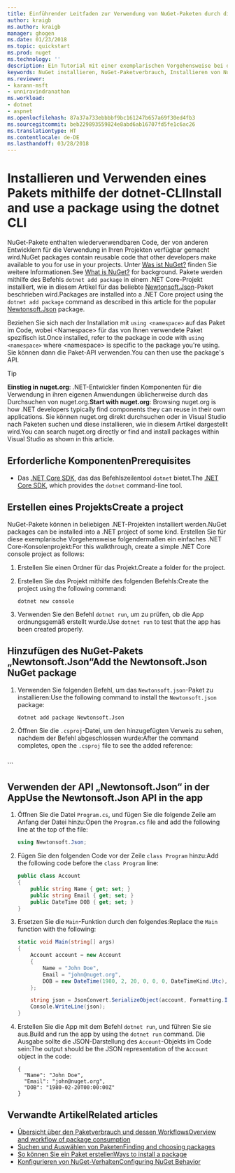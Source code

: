 ```yaml
---
title: Einführender Leitfaden zur Verwendung von NuGet-Paketen durch die dotnet-CLI | Microsoft-Dokumentation
author: kraigb
ms.author: kraigb
manager: ghogen
ms.date: 01/23/2018
ms.topic: quickstart
ms.prod: nuget
ms.technology: ''
description: Ein Tutorial mit einer exemplarischen Vorgehensweise bei der Installation und Verwendung eines NuGet-Pakets in einem .NET Core-Projekt.
keywords: NuGet installieren, NuGet-Paketverbrauch, Installieren von NuGet-Paketen, NuGet-Paketverweise, Verwenden von NuGet-Paketen
ms.reviewer:
- karann-msft
- unniravindranathan
ms.workload:
- dotnet
- aspnet
ms.openlocfilehash: 87a37a733ebbbbf9bc161247b657a69f30ed4fb3
ms.sourcegitcommit: beb229893559824e8abd6ab16707fd5fe1c6ac26
ms.translationtype: HT
ms.contentlocale: de-DE
ms.lasthandoff: 03/28/2018
---
```

# <a name="install-and-use-a-package-using-the-dotnet-cli"></a><span data-ttu-id="8cd3d-104">Installieren und Verwenden eines Pakets mithilfe der dotnet-CLI</span><span class="sxs-lookup"><span data-stu-id="8cd3d-104">Install and use a package using the dotnet CLI</span></span>

<span data-ttu-id="8cd3d-105">NuGet-Pakete enthalten wiederverwendbaren Code, der von anderen Entwicklern für die Verwendung in Ihren Projekten verfügbar gemacht wird.</span><span class="sxs-lookup"><span data-stu-id="8cd3d-105">NuGet packages contain reusable code that other developers make available to you for use in your projects.</span></span> <span data-ttu-id="8cd3d-106">Unter [Was ist NuGet?](../What-is-NuGet.md) finden Sie weitere Informationen.</span><span class="sxs-lookup"><span data-stu-id="8cd3d-106">See [What is NuGet?](../What-is-NuGet.md) for background.</span></span> <span data-ttu-id="8cd3d-107">Pakete werden mithilfe des Befehls `dotnet add package` in einem .NET Core-Projekt installiert, wie in diesem Artikel für das beliebte [Newtonsoft.Json](https://www.nuget.org/packages/Newtonsoft.Json/)-Paket beschrieben wird.</span><span class="sxs-lookup"><span data-stu-id="8cd3d-107">Packages are installed into a .NET Core project using the `dotnet add package` command as described in this article for the popular [Newtonsoft.Json](https://www.nuget.org/packages/Newtonsoft.Json/) package.</span></span>

<span data-ttu-id="8cd3d-108">Beziehen Sie sich nach der Installation mit `using <namespace>` auf das Paket im Code, wobei \<Namespace\> für das von Ihnen verwendete Paket spezifisch ist.</span><span class="sxs-lookup"><span data-stu-id="8cd3d-108">Once installed, refer to the package in code with `using <namespace>` where \<namespace\> is specific to the package you're using.</span></span> <span data-ttu-id="8cd3d-109">Sie können dann die Paket-API verwenden.</span><span class="sxs-lookup"><span data-stu-id="8cd3d-109">You can then use the package's API.</span></span>

> [!Tip]
> <span data-ttu-id="8cd3d-110">**Einstieg in nuget.org**: .NET-Entwickler finden Komponenten für die Verwendung in ihren eigenen Anwendungen üblicherweise durch das Durchsuchen von nuget.org.</span><span class="sxs-lookup"><span data-stu-id="8cd3d-110">**Start with nuget.org**: Browsing nuget.org is how .NET developers typically find components they can reuse in their own applications.</span></span> <span data-ttu-id="8cd3d-111">Sie können nuget.org direkt durchsuchen oder in Visual Studio nach Paketen suchen und diese installieren, wie in diesem Artikel dargestellt wird.</span><span class="sxs-lookup"><span data-stu-id="8cd3d-111">You can search nuget.org directly or find and install packages within Visual Studio as shown in this article.</span></span>

## <a name="prerequisites"></a><span data-ttu-id="8cd3d-112">Erforderliche Komponenten</span><span class="sxs-lookup"><span data-stu-id="8cd3d-112">Prerequisites</span></span>

- <span data-ttu-id="8cd3d-113">Das [.NET Core SDK](https://www.microsoft.com/net/download/), das das Befehlszeilentool `dotnet` bietet.</span><span class="sxs-lookup"><span data-stu-id="8cd3d-113">The [.NET Core SDK](https://www.microsoft.com/net/download/), which provides the `dotnet` command-line tool.</span></span>

## <a name="create-a-project"></a><span data-ttu-id="8cd3d-114">Erstellen eines Projekts</span><span class="sxs-lookup"><span data-stu-id="8cd3d-114">Create a project</span></span>

<span data-ttu-id="8cd3d-115">NuGet-Pakete können in beliebigen .NET-Projekten installiert werden.</span><span class="sxs-lookup"><span data-stu-id="8cd3d-115">NuGet packages can be installed into a .NET project of some kind.</span></span> <span data-ttu-id="8cd3d-116">Erstellen Sie für diese exemplarische Vorgehensweise folgendermaßen ein einfaches .NET Core-Konsolenprojekt:</span><span class="sxs-lookup"><span data-stu-id="8cd3d-116">For this walkthrough, create a simple .NET Core console project as follows:</span></span>

1. <span data-ttu-id="8cd3d-117">Erstellen Sie einen Ordner für das Projekt.</span><span class="sxs-lookup"><span data-stu-id="8cd3d-117">Create a folder for the project.</span></span>

1. <span data-ttu-id="8cd3d-118">Erstellen Sie das Projekt mithilfe des folgenden Befehls:</span><span class="sxs-lookup"><span data-stu-id="8cd3d-118">Create the project using the following command:</span></span>

    ```cli
    dotnet new console
    ```

1. <span data-ttu-id="8cd3d-119">Verwenden Sie den Befehl `dotnet run`, um zu prüfen, ob die App ordnungsgemäß erstellt wurde.</span><span class="sxs-lookup"><span data-stu-id="8cd3d-119">Use `dotnet run` to test that the app has been created properly.</span></span>

## <a name="add-the-newtonsoftjson-nuget-package"></a><span data-ttu-id="8cd3d-120">Hinzufügen des NuGet-Pakets „Newtonsoft.Json“</span><span class="sxs-lookup"><span data-stu-id="8cd3d-120">Add the Newtonsoft.Json NuGet package</span></span>

1. <span data-ttu-id="8cd3d-121">Verwenden Sie folgenden Befehl, um das `Newtonsoft.json`-Paket zu installieren:</span><span class="sxs-lookup"><span data-stu-id="8cd3d-121">Use the following command to install the `Newtonsoft.json` package:</span></span>

    ```cli
    dotnet add package Newtonsoft.Json
    ```

1. <span data-ttu-id="8cd3d-122">Öffnen Sie die `.csproj`-Datei, um den hinzugefügten Verweis zu sehen, nachdem der Befehl abgeschlossen wurde:</span><span class="sxs-lookup"><span data-stu-id="8cd3d-122">After the command completes, open the `.csproj` file to see the added reference:</span></span>

    ```xml
  <ItemGroup>
    <PackageReference Include="Newtonsoft.Json" Version="10.0.3" />
  </ItemGroup>
    ```

## <a name="use-the-newtonsoftjson-api-in-the-app"></a><span data-ttu-id="8cd3d-123">Verwenden der API „Newtonsoft.Json“ in der App</span><span class="sxs-lookup"><span data-stu-id="8cd3d-123">Use the Newtonsoft.Json API in the app</span></span>

1. <span data-ttu-id="8cd3d-124">Öffnen Sie die Datei `Program.cs`, und fügen Sie die folgende Zeile am Anfang der Datei hinzu:</span><span class="sxs-lookup"><span data-stu-id="8cd3d-124">Open the `Program.cs` file and add the following line at the top of the file:</span></span>

    ```cs
    using Newtonsoft.Json;
    ```

1. <span data-ttu-id="8cd3d-125">Fügen Sie den folgenden Code vor der Zeile `class Program` hinzu:</span><span class="sxs-lookup"><span data-stu-id="8cd3d-125">Add the following code before the `class Program` line:</span></span>

    ```cs
    public class Account
    {
        public string Name { get; set; }
        public string Email { get; set; }
        public DateTime DOB { get; set; }
    }
    ```

1. <span data-ttu-id="8cd3d-126">Ersetzen Sie die `Main`-Funktion durch den folgendes:</span><span class="sxs-lookup"><span data-stu-id="8cd3d-126">Replace the `Main` function with the following:</span></span>

    ```cs
    static void Main(string[] args)
    {
        Account account = new Account
        {
            Name = "John Doe",
            Email = "john@nuget.org",
            DOB = new DateTime(1980, 2, 20, 0, 0, 0, DateTimeKind.Utc),
        };

        string json = JsonConvert.SerializeObject(account, Formatting.Indented);
        Console.WriteLine(json);
    }
    ```

1. <span data-ttu-id="8cd3d-127">Erstellen Sie die App mit dem Befehl `dotnet run`, und führen Sie sie aus.</span><span class="sxs-lookup"><span data-stu-id="8cd3d-127">Build and run the app by using the `dotnet run` command.</span></span> <span data-ttu-id="8cd3d-128">Die Ausgabe sollte die JSON-Darstellung des `Account`-Objekts im Code sein:</span><span class="sxs-lookup"><span data-stu-id="8cd3d-128">The output should be the JSON representation of the `Account` object in the code:</span></span>

    ```output
    {
      "Name": "John Doe",
      "Email": "john@nuget.org",
      "DOB": "1980-02-20T00:00:00Z"
    }
    ```

## <a name="related-articles"></a><span data-ttu-id="8cd3d-129">Verwandte Artikel</span><span class="sxs-lookup"><span data-stu-id="8cd3d-129">Related articles</span></span>

- [<span data-ttu-id="8cd3d-130">Übersicht über den Paketverbrauch und dessen Workflows</span><span class="sxs-lookup"><span data-stu-id="8cd3d-130">Overview and workflow of package consumption</span></span>](../consume-packages/overview-and-workflow.md)
- [<span data-ttu-id="8cd3d-131">Suchen und Auswählen von Paketen</span><span class="sxs-lookup"><span data-stu-id="8cd3d-131">Finding and choosing packages</span></span>](../consume-packages/finding-and-choosing-packages.md)
- [<span data-ttu-id="8cd3d-132">So können Sie ein Paket erstellen</span><span class="sxs-lookup"><span data-stu-id="8cd3d-132">Ways to install a package</span></span>](../consume-packages/ways-to-install-a-package.md)
- [<span data-ttu-id="8cd3d-133">Konfigurieren von NuGet-Verhalten</span><span class="sxs-lookup"><span data-stu-id="8cd3d-133">Configuring NuGet Behavior</span></span>](../consume-packages/configuring-nuget-behavior.md)

